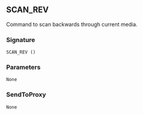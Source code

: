 ## SCAN\_REV

Command to scan backwards through current media.


### Signature

`SCAN_REV ()`


### Parameters

`None`


### SendToProxy

`None`